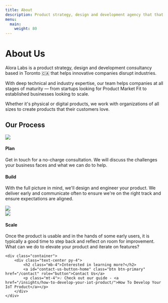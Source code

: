 ```yaml
---
title: About
description: Product strategy, design and development agency that that has built and scaled products to millions of users.
menu:
  main:
    weight: 80
---
```


<div class="container">
    <h1 class="py-5 text-center">About Us</h1>
</div>

<div class="bg-skew bg-skew-light mb-5">
    <div class="container">
        <div class="row justify-content-lg-center">
            <div class="col-lg-9">
                <p>Alora Labs is a product strategy, design and development consultancy based in Toronto 🇨🇦 that helps innovative companies disrupt industries.</p>
                <p >With deep technical and industry expertise, our team helps companies at all stages of maturity — from startups looking for Product Market Fit to established businesses looking to scale.</p>
                <p>
                Whether it's physical or digital products, we work with organizations of all sizes to create products that their customers love. </p>
            </div>
        </div>
    </div>
</div>

<div class="text-center">
    <h2>Our Process</h2>
    <div class="divider mx-auto mb-5"></div>
</div>

<div class="grid container mb-5">
    <!--<div class="timeline"></div>-->
    <div class="row align-items-center py-4">
        <div class="col-md-5">
            <img src="product-management.svg" loading="lazy" class="img-fluid">
        </div>
        <div class="col-md-5 offset-md-2">
            <h4>Plan</h4>
            <p>
                Get in touch for a no-charge consultation. We will discuss the challenges your business faces and what we can do to help.
            </p>
        </div>
    </div>
    <div class="row align-items-center py-4">
        <div class="col-md-5 ">
            <h4>Build</h4>
            <p>
                With the full picture in mind, we'll design and engineer your product.
                We deliver early and communicate often to ensure we're on the right track and ensure expectations are aligned.
            </p>
        </div>
        <div class="col-md-5 offset-md-2">
            <img src="custom-development.svg" loading="lazy" class="img-fluid">
        </div>
    </div>
    <div class="row align-items-center py-4">
        <div class="col-md-5">
            <img src="growth.svg" loading="lazy" class="img-fluid">
        </div>
        <div class="col-md-5 offset-md-2">
            <h4>Scale</h4>
            <p>
                Once the product is usable and in the hands of some early users, it is typically a good time to step back and reflect on room for improvement.
                What can we do to elevate your product and iterate on features?
            </p>
        </div>
    </div>

    <div class="container">
        <div class="text-center py-4">
            <h2 class="mb-4">Interested in learning more?</h2>
            <a id="contact-us-button-home" class="btn btn-primary" href="/contact" role="button">Contact Us</a>
            <p class="mt-4">💡 Check out our guide - <a href="/insights/how-to-develop-your-iot-product/">How To Develop Your IoT Product</a></p>
        </div>
    </div>
</div>